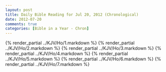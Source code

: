 ```yaml
---
layout: post
title: Daily Bible Reading for Jul 20, 2012 (Chronological)
date: 2012-07-20
comments: true
categories: [Bible in a Year - Chron]
---
```

{% render_partial ../KJV/Ho/1.markdown %}
{% render_partial ../KJV/Ho/2.markdown %}
{% render_partial ../KJV/Ho/3.markdown %}
{% render_partial ../KJV/Ho/4.markdown %}
{% render_partial ../KJV/Ho/5.markdown %}
{% render_partial ../KJV/Ho/6.markdown %}
{% render_partial ../KJV/Ho/7.markdown %}

